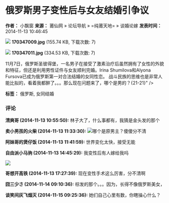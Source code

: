 # 俄罗斯男子变性后与女友结婚引争议

**作者：** 小飘窗
**来源：** 莆仙网 » 论坛导航 » =纯莆天地= » 谈婚论嫁
**发表时间：** 2014-11-13 10:46:45

![](https://imgbbs.0594.com/forum/201411/13/104535hx71of58d8zzvo2o.jpg)
**170347009.jpg** (155.74 KB, 下载次数: 7)

![](https://imgbbs.0594.com/forum/201411/13/104536atr33t21azw311m9.jpg)
**170347011.jpg** (334.53 KB, 下载次数: 7)

11月7日，俄罗斯圣彼得堡，一名男子在接受了激素治疗后虽然拥有了女性的外貌和特征，但还是利用男性证件与女友顺利完婚。Irina Shumilova和Alyona Fursova已成为俄罗斯第一对合法结婚的女同性恋。 战斗民族的思维也是非常人能比拟的，看着我都醉了。。。那么现在问题来了，哪个是男的？{21-21}" />

**标签：** 俄罗斯, 女同结婚

### 评论

**清爽哥 (2014-11-13 10:55:50):**
林子大了，什么事都有，我猜是金头发的那个

**卖小男孩的火柴 (2014-11-13 11:33:30):**
![](https://staticbbs.0594.com/image/smiley/ptfdc/10.gif)哪个是原男主？傻傻分不清

**阿妹哥的煲仔饭 (2014-11-13 11:41:59):**
世界变化太快，接受无能

**自由派小马驹 (2014-11-13 14:45:29):**
我变性后有人嫁给我吗

![](https://imgbbs.0594.com/common/cf/115519qtw4ud4euaoo1olc.jpg)

**哥想开高铁 (2014-11-13 17:27:39):**
现在变性手术这么厉害，分不清啊

**囧三少さ (2014-11-14 09:10:36):**
棕发的那个。。。因为，长得不像俄罗斯美女，

**谈笑间灰飞烟灭 (2014-11-15 09:25:36):**
她们自己心里有数，你瞎操心什么？
